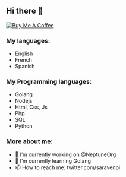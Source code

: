 ## Hi there 👋

[![Buy Me A Coffee](https://www.buymeacoffee.com/assets/img/custom_images/orange_img.png)](https://www.buymeacoffee.com/saravenpi)


### My languages:
  - English
  - French
  - Spanish
### My Programming languages:
  - Golang
  - Nodejs
  - Html, Css, Js
  - Php
  - SQL
  - Python
### More about me:
  - 🔭 I’m currently working on @NeptuneOrg
  - 🌱 I’m currently learning Golang
  - 📫 How to reach me: twitter.com/saravenpi


